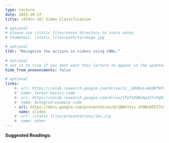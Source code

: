 ```yaml
---
type: lecture
date: 2022-10-17
title: (dl4cv-16) Video Classification

# optional
# please use /static_files/notes directory to store notes
# thumbnail: /static_files/path/to/image.jpg 

# optional
tldr: "Recognize the actions in videos using CNNs."
  
# optional
# set it to true if you dont want this lecture to appear in the updates section
hide_from_announcments: false

# optional
links: 
    #- url: https://colab.research.google.com/drive/1i__UOd8nLu4GdKf9PoT_w3ORVvGcgQAq?usp=sharing
    #  name: Tensor-basics-code
    #- url: https://colab.research.google.com/drive/1TwTX3QN2mp3JYvPgRIpUzkiHjKOA0aM_?usp=sharing
    #  name: Autograd-example-code
    - url: https://docs.google.com/presentation/d/1BHn7ois-zFQNcO5FZ7C0_0Aul3Fv940_8z8AW1O8PwQ/edit?usp=sharing
      name: slides
    #- url: /static_files/presentations/lec.zip
    #  name: other
---
```

**Suggested Readings:**
